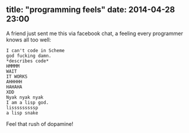 title: "programming feels"
date: 2014-04-28 23:00
---

A friend just sent me this via facebook chat, a feeling every programmer knows all too well:

    I can't code in Scheme
    god fucking damn.
    *describes code*
    HMMMM
    WAIT
    IT WORKS
    AHHHHH
    HAHAHA
    XDD
    Nyak nyak nyak
    I am a lisp god.
    lisssssssssp
    a lisp snake

Feel that rush of dopamine!
